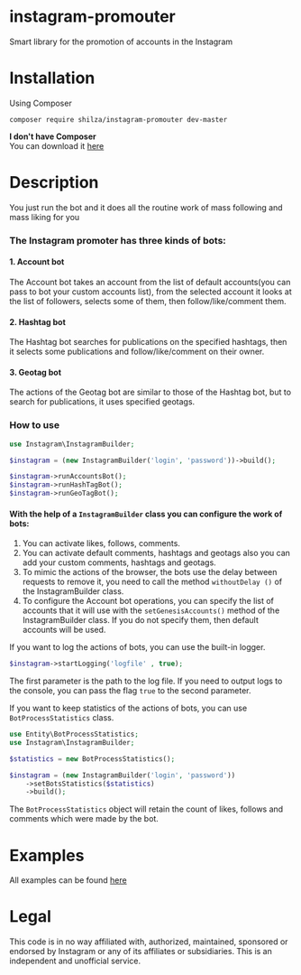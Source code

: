 # instagram-promouter
Smart library for the promotion of accounts in the Instagram  

# Installation
Using Composer  

```composer require shilza/instagram-promouter dev-master```

**I don't have Composer**  
You can download it [here](https://getcomposer.org/download/)


# Description
You just run the bot and it does all the routine work of mass following and mass liking for you  

### The Instagram promoter has three kinds of bots:
#### 1. Account bot  
The Account bot takes an account from the list of default accounts(you can pass to bot your custom accounts list), from the selected account it looks at the list of followers, selects some of them, then follow/like/comment them.
#### 2. **Hashtag bot**
The Hashtag bot searches for publications on the specified hashtags, then it selects some publications and follow/like/comment on their owner.
#### 3. **Geotag bot**
The actions of the Geotag bot are similar to those of the Hashtag bot, but to search for publications, it uses specified geotags.

### How to use
```php
use Instagram\InstagramBuilder;

$instagram = (new InstagramBuilder('login', 'password'))->build();

$instagram->runAccountsBot();
$instagram->runHashTagBot();
$instagram->runGeoTagBot();
```  

#### With the help of a `InstagramBuilder` class you can configure the work of bots:
1. You can activate likes, follows, comments.
2. You can activate default comments, hashtags and geotags also you can add your custom comments, hashtags and geotags.
3. To mimic the actions of the browser, the bots use the delay between requests to remove it, you need to call the method `withoutDelay ()` of the InstagramBuilder class.
4. To configure the Account bot operations, you can specify the list of accounts that it will use with the `setGenesisAccounts()` method of the InstagramBuilder class. If you do not specify them, then default accounts will be used.

If you want to log the actions of bots, you can use the built-in logger.  
```php
$instagram->startLogging('logfile' , true);
```  
The first parameter is the path to the log file.
If you need to output logs to the console, you can pass the flag `true` to the second parameter.
  
  
If you want to keep statistics of the actions of bots, you can use `BotProcessStatistics` class.  

```php
use Entity\BotProcessStatistics;
use Instagram\InstagramBuilder;

$statistics = new BotProcessStatistics();

$instagram = (new InstagramBuilder('login', 'password'))
    ->setBotsStatistics($statistics)
    ->build();
``` 

The `BotProcessStatistics` object will retain the count of likes, follows and comments which were made by the bot.

# Examples
All examples can be found [here](https://github.com/Shilza/instagram-promouter/tree/master/examples)

# Legal
This code is in no way affiliated with, authorized, maintained, sponsored or endorsed by Instagram or any of its affiliates or subsidiaries. This is an independent and unofficial service.
